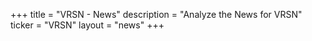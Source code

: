 +++
title = "VRSN - News"
description = "Analyze the News for VRSN"
ticker = "VRSN"
layout = "news"
+++

